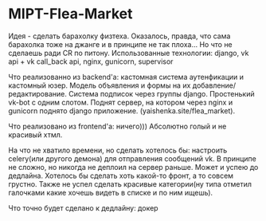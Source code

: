 # MIPT-Flea-Market

Идея - сделать барахолку физтеха. Оказалось, правда, что сама барахолка тоже на джанге и в принципе не так плоха... Но что не сделаешь ради CR по питону. 
Использованные технологии: django, vk api + vk call_back api, nginx, gunicorn, supervisor

Что реализованно из backend'а: кастомная система аутенфикации и кастомный юзер. Модель объявления и формы на их добавление/редактирование. Система подписок через группы django. Простенький vk-bot с одним слотом. Поднят сервер, на котором через nginx и gunicorn поднято django приложение. (yaishenka.site/flea_market). 

Что реализовано из frontend'а: ничего))) Абсолютно голый и не красивый хтмл.

На что не хватило времени, но сделать хотелось бы: настроить celery(или другого демона) для отправления сообщений vk. В принципе не сложно, но никогда не деплоил на сервер раньше. Может и успею до дедлайна. Хотелось бы сделать хоть какой-то фронт, а то совсем грустно. Также не успел сделать красивые категории(ну типа отметил галочками какие хочешь видеть в списке и по ним ищешь). 

Что точно будет сделано к дедлайну: докер
